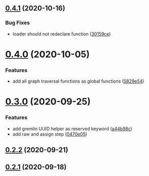 ## [0.4.1](https://github.com/RedaktionsNetzwerk-Deutschland/gremlin-dsl/compare/v0.4.0...v0.4.1) (2020-10-16)


### Bug Fixes

* loader should not redeclare function ([30159ce](https://github.com/RedaktionsNetzwerk-Deutschland/gremlin-dsl/commit/30159ce64a13a284e0e5beda5dd4dbd0dc880211))



# [0.4.0](https://github.com/RedaktionsNetzwerk-Deutschland/gremlin-dsl/compare/v0.3.0...v0.4.0) (2020-10-05)


### Features

* add all graph traversal functions as global functions ([5829e54](https://github.com/RedaktionsNetzwerk-Deutschland/gremlin-dsl/commit/5829e54dc63d50f6182ada0f1846db134c161696))



# [0.3.0](https://github.com/RedaktionsNetzwerk-Deutschland/gremlin-dsl/compare/v0.2.2...v0.3.0) (2020-09-25)


### Features

* add gremlin UUID helper as reserved keyword ([a44b98c](https://github.com/RedaktionsNetzwerk-Deutschland/gremlin-dsl/commit/a44b98cc1dd2e3262c59e962ac934e1e8cb5d7e0))
* add raw and assign step ([0470e05](https://github.com/RedaktionsNetzwerk-Deutschland/gremlin-dsl/commit/0470e05b54e5f7f3af0b5bd41956cb62d5965e22))



## [0.2.2](https://github.com/RedaktionsNetzwerk-Deutschland/gremlin-dsl/compare/v0.2.1...v0.2.2) (2020-09-21)



## [0.2.1](https://github.com/RedaktionsNetzwerk-Deutschland/gremlin-dsl/compare/v0.2.0...v0.2.1) (2020-09-18)



